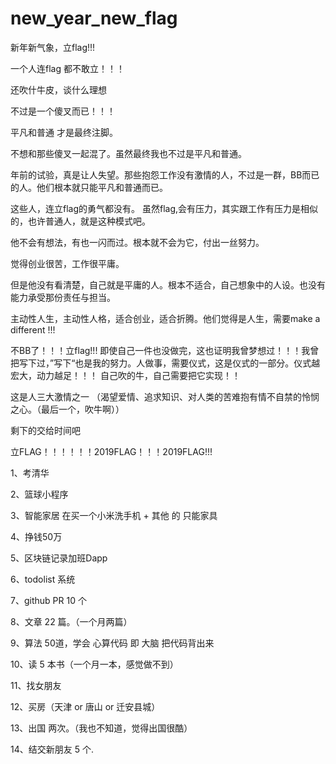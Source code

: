 # new_year_new_flag
新年新气象，立flag!!!

一个人连flag 都不敢立！！！

还吹什牛皮，谈什么理想

不过是一个傻叉而已！！！

平凡和普通 才是最终注脚。

不想和那些傻叉一起混了。虽然最终我也不过是平凡和普通。

年前的试验，真是让人失望。那些抱怨工作没有激情的人，不过是一群，BB而已的人。他们根本就只能平凡和普通而已。

这些人，连立flag的勇气都没有。
虽然flag,会有压力，其实跟工作有压力是相似的，也许普通人，就是这种模式吧。

他不会有想法，有也一闪而过。根本就不会为它，付出一丝努力。

觉得创业很苦，工作很平庸。

但是他没有看清楚，自己就是平庸的人。根本不适合，自己想象中的人设。也没有能力承受那份责任与担当。

主动性人生，主动性人格，适合创业，适合折腾。他们觉得是人生，需要make a different !!!

不BB了！！！立flag!!!
即使自己一件也没做完，这也证明我曾梦想过！！！我曾把写下过，”写下“也是我的努力。人做事，需要仪式，这是仪式的一部分。仪式越宏大，动力越足！！！
自己吹的牛，自己需要把它实现！！

这是人三大激情之一  （渴望爱情、追求知识、对人类的苦难抱有情不自禁的怜悯之心。（最后一个，吹牛啊））

剩下的交给时间吧

立FLAG！！！！！！2019FLAG！！！2019FLAG!!!
 

1、考清华

2、篮球小程序

3、智能家居 在买一个小米洗手机  +  其他 的 只能家具

4、挣钱50万

5、区块链记录加班Dapp

6、todolist 系统

7、github  PR 10 个

8、文章  22 篇。（一个月两篇）

9、算法 50道，学会 心算代码 即 大脑 把代码背出来

10、读 5 本书（一个月一本，感觉做不到）

11、找女朋友


12、买房（天津 or 唐山 or 迁安县城）

13、出国 两次。（我也不知道，觉得出国很酷）

14、结交新朋友  5 个. 


















